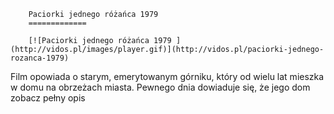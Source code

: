 
        Paciorki jednego różańca 1979 
        =============
        
        [![Paciorki jednego różańca 1979 ](http://vidos.pl/images/player.gif)](http://vidos.pl/paciorki-jednego-rozanca-1979)
        
        
 Film opowiada o starym, emerytowanym górniku, który od wielu lat mieszka w domu na obrzeżach miasta. Pewnego dnia dowiaduje się, że jego dom zobacz pełny opis
    